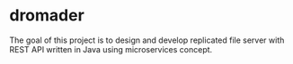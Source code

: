 # dromader
The goal of this project is to design and develop replicated file server with REST API written in Java using microservices concept.
